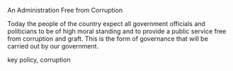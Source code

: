 An Administration Free from Corruption

Today the people of the country expect all government officials
and politicians to be of high moral standing and to provide a
public service free from corruption and graft. This is the form of
governance that will be carried out by our government.

key policy, corruption
